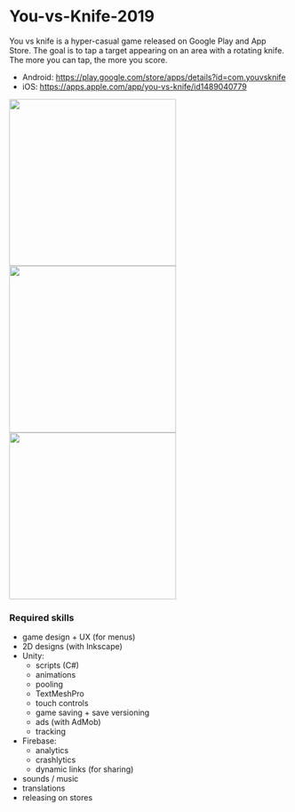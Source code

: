 # You-vs-Knife-2019

You vs knife is a hyper-casual game released on Google Play and App Store.
The goal is to tap a target appearing on an area with a rotating knife. The more you can tap, the more you score.

- Android: https://play.google.com/store/apps/details?id=com.youvsknife
- iOS: https://apps.apple.com/app/you-vs-knife/id1489040779

<p>
<img src='https://user-images.githubusercontent.com/96313983/167258368-18d7bad7-a344-48b8-a3d1-8a88f128a690.png' width='300'>
<img src='https://user-images.githubusercontent.com/96313983/167258372-2f67d997-aa38-4b5a-a954-c5a909ee95ee.png' width='300'>
<img src='https://user-images.githubusercontent.com/96313983/167258374-7652f7e7-2a58-4b22-86be-d521d4a988cb.png' width='300'>
</p>


### Required skills

- game design + UX (for menus)
- 2D designs (with Inkscape)
- Unity:
	- scripts (C#)
	- animations
	- pooling
	- TextMeshPro
	- touch controls
	- game saving + save versioning
	- ads (with AdMob)
	- tracking
- Firebase:
	- analytics
	- crashlytics
	- dynamic links (for sharing)
- sounds / music
- translations
- releasing on stores


